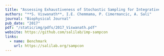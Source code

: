 ```yaml
---
title: "Assessing Exhaustiveness of Stochastic Sampling for Integrative Modeling of Macromolecular Structures"
authors: "**S. Viswanath**, I.E. Chemmama, P. Cimermancic, A. Sali"
journal: "Biophysical Journal"
pub_date: "2017" 
pdf: "/static/img/pdfs/2017_Viswanath.pdf"
website: https://github.com/salilab/imp-sampcon
links:
  - name: Benchmark
    url: https://salilab.org/sampcon 
---
```

